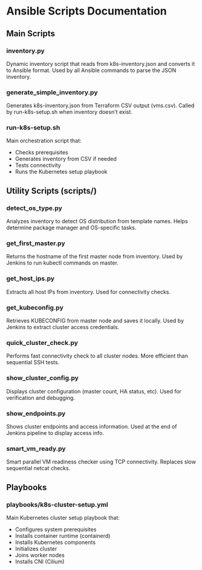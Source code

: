 # Ansible Scripts Documentation

## Main Scripts

### inventory.py
Dynamic inventory script that reads from k8s-inventory.json and converts it to Ansible format.
Used by all Ansible commands to parse the JSON inventory.

### generate_simple_inventory.py
Generates k8s-inventory.json from Terraform CSV output (vms.csv).
Called by run-k8s-setup.sh when inventory doesn't exist.

### run-k8s-setup.sh
Main orchestration script that:
- Checks prerequisites
- Generates inventory from CSV if needed
- Tests connectivity
- Runs the Kubernetes setup playbook

## Utility Scripts (scripts/)

### detect_os_type.py
Analyzes inventory to detect OS distribution from template names.
Helps determine package manager and OS-specific tasks.

### get_first_master.py
Returns the hostname of the first master node from inventory.
Used by Jenkins to run kubectl commands on master.

### get_host_ips.py
Extracts all host IPs from inventory.
Used for connectivity checks.

### get_kubeconfig.py
Retrieves KUBECONFIG from master node and saves it locally.
Used by Jenkins to extract cluster access credentials.

### quick_cluster_check.py
Performs fast connectivity check to all cluster nodes.
More efficient than sequential SSH tests.

### show_cluster_config.py
Displays cluster configuration (master count, HA status, etc).
Used for verification and debugging.

### show_endpoints.py
Shows cluster endpoints and access information.
Used at the end of Jenkins pipeline to display access info.

### smart_vm_ready.py
Smart parallel VM readiness checker using TCP connectivity.
Replaces slow sequential netcat checks.

## Playbooks

### playbooks/k8s-cluster-setup.yml
Main Kubernetes cluster setup playbook that:
- Configures system prerequisites
- Installs container runtime (containerd)
- Installs Kubernetes components
- Initializes cluster
- Joins worker nodes
- Installs CNI (Cilium)